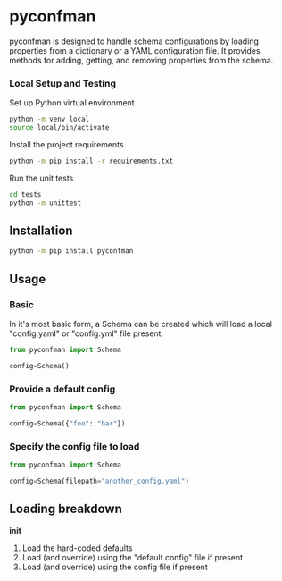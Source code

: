 # pyconfman

pyconfman is designed to handle schema configurations by loading properties from a dictionary or a YAML configuration file. It provides methods for adding, getting, and removing properties from the schema.

### Local Setup and Testing
Set up Python virtual environment

```bash
python -m venv local
source local/bin/activate
```

Install the project requirements
```bash
python -m pip install -r requirements.txt
```

Run the unit tests
```bash
cd tests
python -m unittest
```

## Installation
```bash
python -m pip install pyconfman
```

## Usage

### Basic
In it's most basic form, a Schema can be created which will load a local "config.yaml" or "config.yml" file present.

```python
from pyconfman import Schema

config=Schema()
```

### Provide a default config
```python
from pyconfman import Schema

config=Schema({"foo": "bar"})
```

### Specify the config file to load
```python
from pyconfman import Schema

config=Schema(filepath="another_config.yaml")
```


## Loading breakdown
__init__
  1. Load the hard-coded defaults
  2. Load (and override) using the "default config" file if present
  3. Load (and override) using the config file if present
